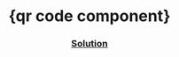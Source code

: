 <!-- Please update value in the {}  -->

<h1 align="center">{qr code component}</h1>

<div align="center">
  <h3>
    <a href="https://tarundeepjoshi-qr-code-component.netlify.app/">
      Solution
    </a>
    
  </h3>
</div>
